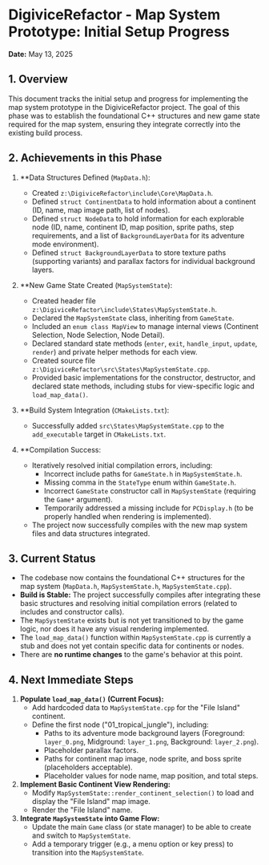 # DigiviceRefactor - Map System Prototype: Initial Setup Progress

**Date:** May 13, 2025

## 1. Overview

This document tracks the initial setup and progress for implementing the map system prototype in the DigiviceRefactor project. The goal of this phase was to establish the foundational C++ structures and new game state required for the map system, ensuring they integrate correctly into the existing build process.

## 2. Achievements in this Phase

1.  **Data Structures Defined (`MapData.h`):
    *   Created `z:\DigiviceRefactor\include\Core\MapData.h`.
    *   Defined `struct ContinentData` to hold information about a continent (ID, name, map image path, list of nodes).
    *   Defined `struct NodeData` to hold information for each explorable node (ID, name, continent ID, map position, sprite paths, step requirements, and a list of `BackgroundLayerData` for its adventure mode environment).
    *   Defined `struct BackgroundLayerData` to store texture paths (supporting variants) and parallax factors for individual background layers.

2.  **New Game State Created (`MapSystemState`):
    *   Created header file `z:\DigiviceRefactor\include\States\MapSystemState.h`.
    *   Declared the `MapSystemState` class, inheriting from `GameState`.
    *   Included an `enum class MapView` to manage internal views (Continent Selection, Node Selection, Node Detail).
    *   Declared standard state methods (`enter`, `exit`, `handle_input`, `update`, `render`) and private helper methods for each view.
    *   Created source file `z:\DigiviceRefactor\src\States\MapSystemState.cpp`.
    *   Provided basic implementations for the constructor, destructor, and declared state methods, including stubs for view-specific logic and `load_map_data()`.

3.  **Build System Integration (`CMakeLists.txt`):
    *   Successfully added `src\States\MapSystemState.cpp` to the `add_executable` target in `CMakeLists.txt`.

4.  **Compilation Success:
    *   Iteratively resolved initial compilation errors, including:
        *   Incorrect include paths for `GameState.h` in `MapSystemState.h`.
        *   Missing comma in the `StateType` enum within `GameState.h`.
        *   Incorrect `GameState` constructor call in `MapSystemState` (requiring the `Game*` argument).
        *   Temporarily addressed a missing include for `PCDisplay.h` (to be properly handled when rendering is implemented).
    *   The project now successfully compiles with the new map system files and data structures integrated.

## 3. Current Status

*   The codebase now contains the foundational C++ structures for the map system (`MapData.h`, `MapSystemState.h`, `MapSystemState.cpp`).
*   **Build is Stable:** The project successfully compiles after integrating these basic structures and resolving initial compilation errors (related to includes and constructor calls).
*   The `MapSystemState` exists but is not yet transitioned to by the game logic, nor does it have any visual rendering implemented.
*   The `load_map_data()` function within `MapSystemState.cpp` is currently a stub and does not yet contain specific data for continents or nodes.
*   There are **no runtime changes** to the game's behavior at this point.

## 4. Next Immediate Steps

1.  **Populate `load_map_data()` (Current Focus):**
    *   Add hardcoded data to `MapSystemState.cpp` for the "File Island" continent.
    *   Define the first node ("01_tropical_jungle"), including:
        *   Paths to its adventure mode background layers (Foreground: `layer_0.png`, Midground: `layer_1.png`, Background: `layer_2.png`).
        *   Placeholder parallax factors.
        *   Paths for continent map image, node sprite, and boss sprite (placeholders acceptable).
        *   Placeholder values for node name, map position, and total steps.
2.  **Implement Basic Continent View Rendering:**
    *   Modify `MapSystemState::render_continent_selection()` to load and display the "File Island" map image.
    *   Render the "File Island" name.
3.  **Integrate `MapSystemState` into Game Flow:**
    *   Update the main `Game` class (or state manager) to be able to create and switch to `MapSystemState`.
    *   Add a temporary trigger (e.g., a menu option or key press) to transition into the `MapSystemState`.
